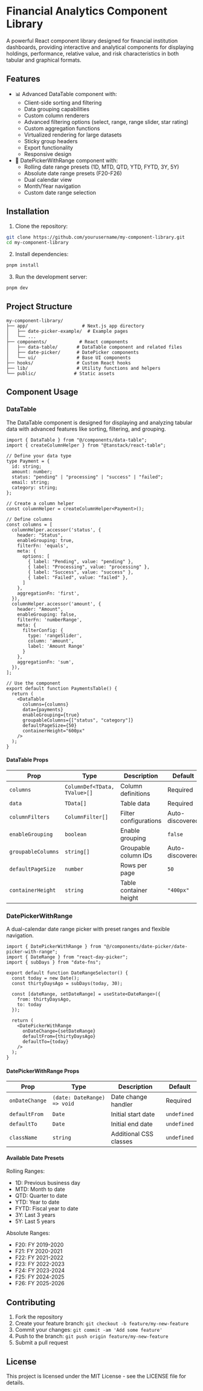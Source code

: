 # Financial Analytics Component Library

A powerful React component library designed for financial institution dashboards, providing interactive and analytical components for displaying holdings, performance, relative value, and risk characteristics in both tabular and graphical formats.

## Features

- 📊 Advanced DataTable component with:
  - Client-side sorting and filtering
  - Data grouping capabilities
  - Custom column renderers
  - Advanced filtering options (select, range, range slider, star rating)
  - Custom aggregation functions
  - Virtualized rendering for large datasets
  - Sticky group headers
  - Export functionality
  - Responsive design
- 📅 DatePickerWithRange component with:
  - Rolling date range presets (1D, MTD, QTD, YTD, FYTD, 3Y, 5Y)
  - Absolute date range presets (F20-F26)
  - Dual calendar view
  - Month/Year navigation
  - Custom date range selection

## Installation

1. Clone the repository:
```bash
git clone https://github.com/yourusername/my-component-library.git
cd my-component-library
```

2. Install dependencies:
```bash
pnpm install
```

3. Run the development server:
```bash
pnpm dev
```

## Project Structure

```
my-component-library/
├── app/                    # Next.js app directory
│   ├── date-picker-example/  # Example pages
│   └── ...
├── components/            # React components
│   ├── data-table/       # DataTable component and related files
│   ├── date-picker/      # DatePicker components
│   └── ui/               # Base UI components
├── hooks/                # Custom React hooks
├── lib/                  # Utility functions and helpers
└── public/              # Static assets
```

## Component Usage

### DataTable

The DataTable component is designed for displaying and analyzing tabular data with advanced features like sorting, filtering, and grouping.

```tsx
import { DataTable } from "@/components/data-table";
import { createColumnHelper } from "@tanstack/react-table";

// Define your data type
type Payment = {
  id: string;
  amount: number;
  status: "pending" | "processing" | "success" | "failed";
  email: string;
  category: string;
};

// Create a column helper
const columnHelper = createColumnHelper<Payment>();

// Define columns
const columns = [
  columnHelper.accessor('status', {
    header: "Status",
    enableGrouping: true,
    filterFn: 'equals',
    meta: {
      options: [
        { label: "Pending", value: "pending" },
        { label: "Processing", value: "processing" },
        { label: "Success", value: "success" },
        { label: "Failed", value: "failed" },
      ]
    },
    aggregationFn: 'first',
  }),
  columnHelper.accessor('amount', {
    header: "Amount",
    enableGrouping: false,
    filterFn: 'numberRange',
    meta: {
      filterConfig: {
        type: 'rangeSlider',
        column: 'amount',
        label: 'Amount Range'
      }
    },
    aggregationFn: 'sum',
  }),
];

// Use the component
export default function PaymentsTable() {
  return (
    <DataTable
      columns={columns}
      data={payments}
      enableGrouping={true}
      groupableColumns={["status", "category"]}
      defaultPageSize={50}
      containerHeight="600px"
    />
  );
}
```

#### DataTable Props

| Prop | Type | Description | Default |
|------|------|-------------|---------|
| `columns` | `ColumnDef<TData, TValue>[]` | Column definitions | Required |
| `data` | `TData[]` | Table data | Required |
| `columnFilters` | `ColumnFilter[]` | Filter configurations | Auto-discovered |
| `enableGrouping` | `boolean` | Enable grouping | `false` |
| `groupableColumns` | `string[]` | Groupable column IDs | Auto-discovered |
| `defaultPageSize` | `number` | Rows per page | `50` |
| `containerHeight` | `string` | Table container height | `"400px"` |

### DatePickerWithRange

A dual-calendar date range picker with preset ranges and flexible navigation.

```tsx
import { DatePickerWithRange } from "@/components/date-picker/date-picker-with-range";
import { DateRange } from "react-day-picker";
import { subDays } from "date-fns";

export default function DateRangeSelector() {
  const today = new Date();
  const thirtyDaysAgo = subDays(today, 30);
  
  const [dateRange, setDateRange] = useState<DateRange>({
    from: thirtyDaysAgo,
    to: today
  });

  return (
    <DatePickerWithRange 
      onDateChange={setDateRange}
      defaultFrom={thirtyDaysAgo}
      defaultTo={today}
    />
  );
}
```

#### DatePickerWithRange Props

| Prop | Type | Description | Default |
|------|------|-------------|---------|
| `onDateChange` | `(date: DateRange) => void` | Date change handler | Required |
| `defaultFrom` | `Date` | Initial start date | `undefined` |
| `defaultTo` | `Date` | Initial end date | `undefined` |
| `className` | `string` | Additional CSS classes | `undefined` |

#### Available Date Presets

Rolling Ranges:
- 1D: Previous business day
- MTD: Month to date
- QTD: Quarter to date
- YTD: Year to date
- FYTD: Fiscal year to date
- 3Y: Last 3 years
- 5Y: Last 5 years

Absolute Ranges:
- F20: FY 2019-2020
- F21: FY 2020-2021
- F22: FY 2021-2022
- F23: FY 2022-2023
- F24: FY 2023-2024
- F25: FY 2024-2025
- F26: FY 2025-2026

## Contributing

1. Fork the repository
2. Create your feature branch: `git checkout -b feature/my-new-feature`
3. Commit your changes: `git commit -am 'Add some feature'`
4. Push to the branch: `git push origin feature/my-new-feature`
5. Submit a pull request

## License

This project is licensed under the MIT License - see the LICENSE file for details.
